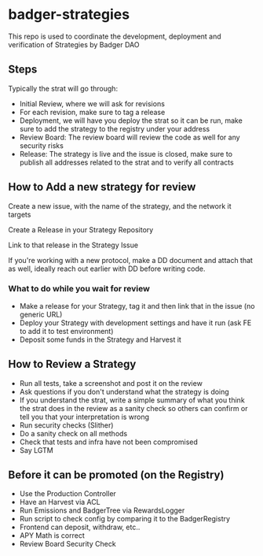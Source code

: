# badger-strategies

This repo is used to coordinate the development, deployment and verification of Strategies by Badger DAO

## Steps

Typically the strat will go through:

- Initial Review, where we will ask for revisions
- For each revision, make sure to tag a release
- Deployment, we will have you deploy the strat so it can be run, make sure to add the strategy to the registry under your address
- Review Board: The review board will review the code as well for any security risks
- Release: The strategy is live and the issue is closed, make sure to publish all addresses related to the strat and to verify all contracts

## How to Add a new strategy for review

Create a new issue, with the name of the strategy, and the network it targets

Create a Release in your Strategy Repository

Link to that release in the Strategy Issue

If you're working with a new protocol, make a DD document and attach that as well, ideally reach out earlier with DD before writing code.

### What to do while you wait for review
- Make a release for your Strategy, tag it and then link that in the issue (no generic URL)
- Deploy your Strategy with development settings and have it run (ask FE to add it to test environment)
- Deposit some funds in the Strategy and Harvest it


## How to Review a Strategy
- Run all tests, take a screenshot and post it on the review
- Ask questions if you don't understand what the strategy is doing
- If you understand the strat, write a simple summary of what you think the strat does in the review as a sanity check so others can confirm or tell you that your interpretation is wrong
- Run security checks (Slither)
- Do a sanity check on all methods
- Check that tests and infra have not been compromised
- Say LGTM

## Before it can be promoted (on the Registry)
- Use the Production Controller
- Have an Harvest via ACL
- Run Emissions and BadgerTree via RewardsLogger
- Run script to check config by comparing it to the BadgerRegistry
- Frontend can deposit, withdraw, etc..
- APY Math is correct
- Review Board Security Check
